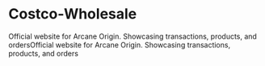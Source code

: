 # Costco-Wholesale
Official website for Arcane Origin. Showcasing transactions, products, and ordersOfficial website for Arcane Origin. Showcasing transactions, products, and orders
